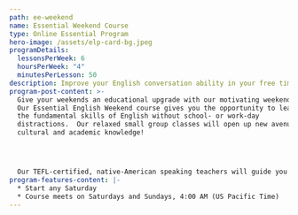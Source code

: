 ```yaml
---
path: ee-weekend
name: Essential Weekend Course
type: Online Essential Program
hero-image: /assets/elp-card-bg.jpeg
programDetails:
  lessonsPerWeek: 6
  hoursPerWeek: "4"
  minutesPerLesson: 50
description: Improve your English conversation ability in your free time!
program-post-content: >-
  Give your weekends an educational upgrade with our motivating weekend course!
  Our Essential English Weekend course gives you the opportunity to learn all of
  the fundamental skills of English without school- or work-day
  distractions.  Our relaxed small group classes will open up new avenues of
  cultural and academic knowledge!




  Our TEFL-certified, native-American speaking teachers will guide you through learning vocabular, grammar, and listening and speaking skills in our conversationally-based lessons.  Develop a valuable skill in your free time.
program-features-content: |-
  * Start any Saturday
  * Course meets on Saturdays and Sundays, 4:00 AM (US Pacific Time)
---
```

